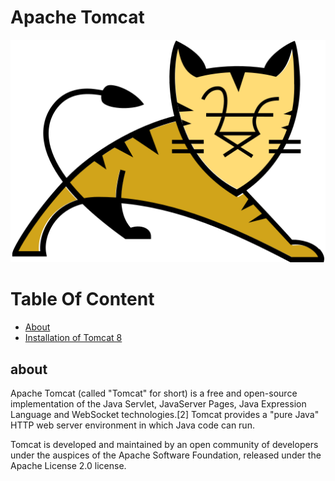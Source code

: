 Apache Tomcat
=============

![Apache Tomcat](img/Apache_Tomcat_logo.png)

Table Of Content
================

<!--ts-->
* [About](#about)
* [Installation of Tomcat 8](tomcat8_installation.md)
<!--te-->
<a name='aout' />

## about

Apache Tomcat (called "Tomcat" for short) is a free and open-source implementation of the Java Servlet, JavaServer Pages, Java Expression Language and WebSocket technologies.[2] Tomcat provides a "pure Java" HTTP web server environment in which Java code can run.

Tomcat is developed and maintained by an open community of developers under the auspices of the Apache Software Foundation, released under the Apache License 2.0 license.
